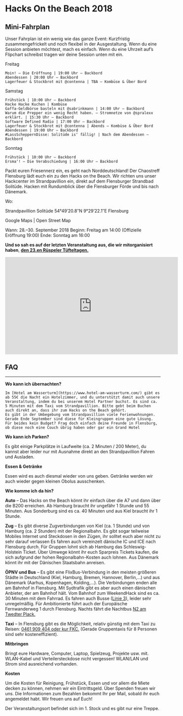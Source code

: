 ---
---

# Hacks On the Beach 2018

## Mini-Fahrplan

Unser Fahrplan ist ein wenig wie das ganze Event: Kurzfristig zusammengefrickelt und noch flexibel in der Ausgestaltung.
Wenn du eine Session anbieten möchtest, mach es einfach. Wenn  du eine Uhrzeit auf’s Flipchart schreibst tragen wir deine Session unten mit ein.

Freitag

    Moin! – Die Eröffnung | 19:00 Uhr – Backbord
    Abendessen | 20:00 Uhr – Backbord
    Lagerfeuer & Stockbrot mit @contenna | TBA – Kombüse & Über Bord

Samstag

    Frühstück | 10:00 Uhr – Backbord
    Hacke Hacke Kuchen | Kombüse
    Gaffa-Geldbörse basteln mit @sabrinkmann | 14:00 Uhr – Backbord
    Warum die Prepper ein wenig Recht haben. – Stromnetze von @spralexx erklärt. | 15:30 Uhr – Backbord
    Software Defined Radio | 17:00 Uhr – Backbord
    Lagerfeuer & Stockbrot mit @contenna | Abends – Kombüse & Über Bord
    Abendessen | 19:00 Uhr – Backbord
    #LassScheppernDisse: Solitüde is‘ fällig! | Nach dem Abendessen – Backbord

Sonntag

    Frühstück | 10:00 Uhr – Backbord
    Ersma‘! – Die Verabschiedung | 16:00 Uhr – Backbord

 

Packt euren Friesennerz ein, es geht nach Norddeutschland! Der Chaostreff Flensburg lädt euch ein zu den Hacks on the Beach. Wir richten uns unser Hackcenter im Strandpavillion ein, direkt auf dem Flensburger Strandbad Solitüde. Hacken mit Rundumblick über die Flensburger Förde und bis nach Dänemark.

Wo:

Strandpavillion Solitüde
54°49’20.8″N 9°29’22.1″E
Flensburg

Google Maps | Open Street Map

Wann:
28.–30. September 2018 
Beginn: Freitag am 14:00 (Offizielle Eröffnung 19:00)
Ende:  Sonntag am 16:00 

**Und so sah es auf der letzten Veranstaltung aus, die wir mitorganisiert haben**, [**den 23.en Rüspeler Tüfteltagen.**](http://rütüta.de)

<iframe loading="lazy" src="https://www.youtube.com/embed/TijSQYZoRUU?rel=0" allowfullscreen="allowfullscreen" width="560" height="315" frameborder="0"></iframe>


## FAQ
----

**Wo kann ich übernachten?**

    Im [Hotel am Wasserturm](https://www.hotel-am-wasserturm.com/) gibt es ab 55€ die Nacht ein Hotelzimmer, und du unterstützt damit auch unsere Veranstaltung, indem du bei unserem Hotel Partner buchst. Es sind ca. 5 Minuten mit dem Taxi vom Strandpavillion. Bitte gebt beim Buchen auch direkt an, dass ihr zum Hacks on the Beach gehört. 
    Es gibt in der Umbegebung vom Strandpavillion viele Ferienwohnungen. Gerade Ende September sind diese für Kleingruppen eine gute Lösung.
    Für beides kein Budget? Frag doch einfach deine Freunde in Flensburg, ob diese noch eine Couch übrig haben oder gar ein Grand Hotel 

**Wo kann ich Parken?**

Es gibt einige Parkplätze in Laufweite (ca. 2 Minuten / 200 Meter), du kannst aber leider nur mit Ausnahme direkt an den Strandpavillion Fahren und Ausladen. 

**Essen & Getränke**

Essen wird es auch diesmal wieder von uns geben. Getränke werden wir auch wieder gegen kleinen Obolus ausschenken. 

**Wie komme ich da hin?**

**Auto** – Das Hacks on the Beach könnt ihr einfach über die A7 und dann über die B200 erreichen. Ab Hamburg braucht ihr ungefähr 1 Stunde und 55 Minuten. Aus Sonderburg sind es ca. 40 Minuten und aus Kiel braucht ihr 1 Stunde.

**Zug** – Es gibt diverse Zugverbindungen von Kiel (ca. 1 Stunde) und von Hamburg (ca. 2 Stunden) mit der Regionalbahn. Es gibt sogar teilweise Mobiles Internet und Steckdosen in den Zügen, ihr solltet euch aber nicht zu sehr darauf verlassen  Es fahren auch vereinzelt dänische IC und ICE nach Flensburg durch. Für Gruppen lohnt sich ab Hamburg das Schleswig-Holstein Ticket. Über Umwege könnt ihr euch Sparpreis Tickets kaufen, die sich aufgrund der hohen Regionalbahn-Kosten auch lohnen. Aus Dänemark könnt ihr mit der Dänischen Staatsbahn anreisen.

**ÖPNV und Bus** – Es gibt eine FlixBus-Verbindung in den meisten größeren Städte in Deutschland (Kiel, Hamburg, Bremen, Hannover, Berlin,…) und aus Dänemark (Aarhus, Kopenhagen, Kolding,…). Die Verbindungen enden alle am Bahnhof in Flensburg. Mit Sydtrafik gibt es aber auch einen dänischen Anbieter, der am Bahnhof hält. Vom Bahnhof zum WeekendHack sind es ca. 30 Minuten mit dem Fahrrad. Es fahren auch Busse ([Linie 3](http://www.aktiv-bus.de/fahrplan/linienfahrplaene/PDF-2017_18/Linie-3-ab-10.12.17.pdf)), leider sehr unregelmäßig. Für Ambitionierte führt auch der Europäische Fernwanderweg 1 durch Flensburg. Nachts fährt die Nachtbus [N2 am Twedter Plack.](http://www.aktiv-bus.de/fahrplan/linienfahrplaene/PDF-2017_18/Linie-N2-ab-10.12.17.pdf)

**Taxi** – In Flensburg gibt es die Möglichkeit, relativ günstig mit dem Taxi zu Reisen: [0461 909 404 oder kur FKC.](http://www.fkc-harrislee.de/) (Gerade Gruppentaxis für 8 Personen sind sehr kosteneffizient). 

**Mitbringen**

Bringt eure Hardware, Computer, Laptop, Spielzeug, Projekte usw. mit. WLAN-Kabel und Verteilersteckdose nicht vergessen! WLAN/LAN und Strom sind ausreichend vorhanden.

**Kosten**

Um die Kosten für Reinigung, Frühstück, Essen und vor allem die Miete decken zu können, nehmen wir ein Eintrittsgeld. Über Spenden freuen wir uns. Die Informationen zum Bezahlen bekommt Ihr per Mail, sobald ihr euch angemeldet habt. Wir freuen uns auf Euch!

Der Veranstaltungsort befindet sich im 1. Stock und es gibt nur eine Treppe. 